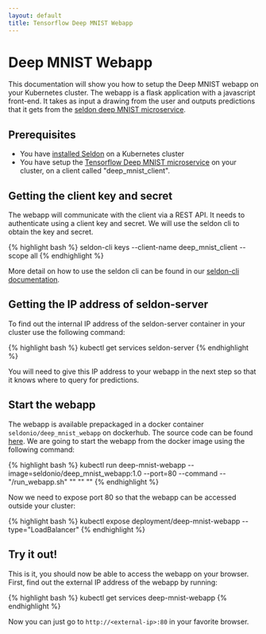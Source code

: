 ```yaml
---
layout: default
title: Tensorflow Deep MNIST Webapp
---
```


# Deep MNIST Webapp

This documentation will show you how to setup the Deep MNIST webapp on your Kubernetes cluster. The webapp is a flask application with a javascript front-end. It takes as input a drawing from the user and outputs predictions that it gets from the [seldon deep MNIST microservice](tensorflow-deep-mnist-example-docker.html).

## Prerequisites

 * You have [installed Seldon](install.html) on a Kubernetes cluster
 * You have setup the [Tensorflow Deep MNIST microservice](tensorflow-deep-mnist-example-docker.html) on your cluster, on a client called "deep_mnist_client".

## Getting the client key and secret

The webapp will communicate with the client via a REST API. It needs to authenticate using a client key and secret. We will use the seldon cli to obtain the key and secret.

{% highlight bash %}
seldon-cli keys  --client-name deep_mnist_client --scope all
{% endhighlight %}

More detail on how to use the seldon cli can be found in our [seldon-cli documentation](seldon-cli.html).

## Getting the IP address of seldon-server

To find out the internal IP address of the seldon-server container in your cluster use the following command:

{% highlight bash %}
kubectl get services seldon-server
{% endhighlight %}

You will need to give this IP address to your webapp in the next step so that it knows where to query for predictions.

## Start the webapp

The webapp is available prepackaged in a docker container ```seldonio/deep_mnist_webapp``` on dockerhub. The source code can be found [here](https://github.com/SeldonIO/deep-mnist-webapp). We are going to start the webapp from  the docker image using the following command:

{% highlight bash %}
kubectl run deep-mnist-webapp --image=seldonio/deep_mnist_webapp:1.0 --port=80 --command -- "/run_webapp.sh" "<seldon-server-ip>" "<key>" "<secret>"
{% endhighlight %}

Now we need to expose port 80 so that the webapp can be accessed outside your cluster:

{% highlight bash %}
kubectl expose deployment/deep-mnist-webapp --type="LoadBalancer"
{% endhighlight %}

## Try it out!

This is it, you should now be able to access the webapp on your browser. First, find out the external IP address of the webapp by running:

{% highlight bash %}
kubectl get services deep-mnist-webapp
{% endhighlight %}

Now you can just go to ```http://<external-ip>:80``` in your favorite browser.

